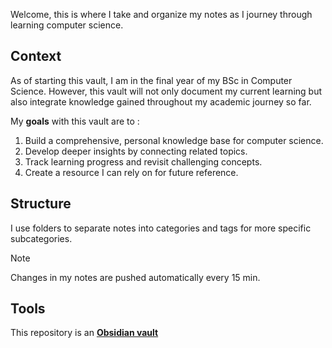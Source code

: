 Welcome, this is where I take and organize my notes as I journey through learning computer science. 
## Context
As of starting this vault, I am in the final year of my BSc in Computer Science. However, this vault will not only document my current learning but also integrate knowledge gained throughout my academic journey so far.

My **goals** with this vault are to :
1. Build a comprehensive, personal knowledge base for computer science.
2. Develop deeper insights by connecting related topics.
3. Track learning progress and revisit challenging concepts.
4. Create a resource I can rely on for future reference.

## Structure
I use folders to separate notes into categories and tags for more specific subcategories. 

> [!NOTE]
> Changes in my notes are pushed automatically every 15 min.

## Tools
This repository is an **[Obsidian vault](https://help.obsidian.md/Getting+started/Create+a+vault)**